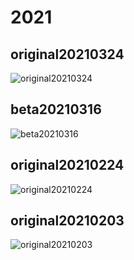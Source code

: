 # 2021

## original20210324

![original20210324](https://cdn.jsdelivr.net/gh/Rcrwrate/benghuai/.gitbook/assets/original20210324.png)

## beta20210316

![beta20210316](https://cdn.jsdelivr.net/gh/Rcrwrate/benghuai/.gitbook/assets/beta20210316.png)

## original20210224

![original20210224](https://cdn.jsdelivr.net/gh/Rcrwrate/benghuai/.gitbook/assets/original20210224.png)

## original20210203

![original20210203](https://cdn.jsdelivr.net/gh/Rcrwrate/benghuai/.gitbook/assets/original20210203.png)

